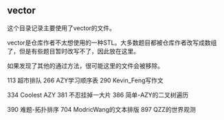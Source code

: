 ## vector

这个目录记录主要使用了vector的文件。

vector是仓库作者不太想使用的一种STL。大多数题目都被仓库作者改写成数组了，但是有些题目暂时改写不了，因此放在这里。

如果发现了其他的通过方法，很可能这里的文件会被移除。

113 超市排队 266 AZY学习顺序表 290 Kevin_Feng写作文

334 Coolest AZY 381 不忍挂掉一大片 386 简单-AZY的二叉树遍历

390 难题-拓扑排序 704 ModricWang的文本排版 897 QZZ的世界观测